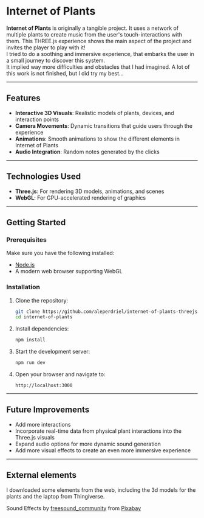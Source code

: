# Internet of Plants  

**Internet of Plants** is originally a tangible project. It uses a network of multiple plants to create music from the user's touch-interactions with them. This THREE.js experience shows the main aspect of the project and invites the player to play with it! <br>
I tried to do a soothing and immersive experience, that embarks the user in a small journey to discover this system. </br> It implied way more difficulties and obstacles that I had imagined. A lot of this work is not finished, but I did try my best...

---

## Features  

- **Interactive 3D Visuals**: Realistic models of plants, devices, and interaction points
- **Camera Movements**: Dynamic transitions that guide users through the experience  
- **Animations**: Smooth animations to show the different elements in Internet of Plants
- **Audio Integration**: Random notes generated by the clicks

---

## Technologies Used  

- **Three.js**: For rendering 3D models, animations, and scenes   
- **WebGL**: For GPU-accelerated rendering of graphics

---

## Getting Started  

### Prerequisites  

Make sure you have the following installed:  
- [Node.js](https://nodejs.org/)  
- A modern web browser supporting WebGL  

### Installation  

1. Clone the repository:  
   ```bash  
   git clone https://github.com/aleperdriel/internet-of-plants-threejs.git  
   cd internet-of-plants  
   ```  

2. Install dependencies:  
   ```bash  
   npm install  
   ```  

3. Start the development server:  
   ```bash  
   npm run dev  
   ```  

4. Open your browser and navigate to:  
   ```  
   http://localhost:3000  
   ```  

---

## Future Improvements  

- Add more interactions
- Incorporate real-time data from physical plant interactions into the Three.js visuals
- Expand audio options for more dynamic sound generation
- Add more visual effects to create an even more immersive experience

---
## External elements

I downloaded some elements from the web, including the 3d models for the plants and the laptop from Thingiverse.

Sound Effects by <a href="https://pixabay.com/users/freesound_community-46691455/?utm_source=link-attribution&utm_medium=referral&utm_campaign=music&utm_content=90387">freesound_community</a> from <a href="https://pixabay.com//?utm_source=link-attribution&utm_medium=referral&utm_campaign=music&utm_content=90387">Pixabay</a>